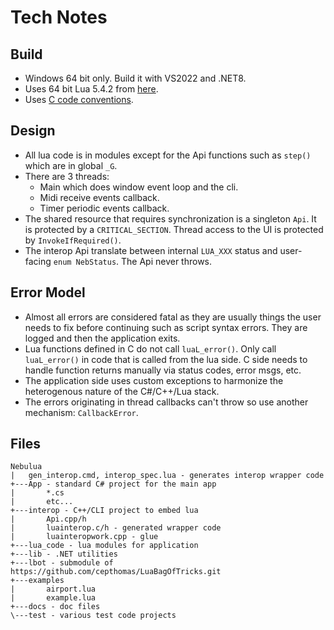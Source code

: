# Tech Notes

## Build

- Windows 64 bit only. Build it with VS2022 and .NET8.
- Uses 64 bit Lua 5.4.2 from [here](https://luabinaries.sourceforge.net/download.html).
- Uses [C code conventions](https://github.com/cepthomas/c_bag_of_tricks/blob/master/conventions.md).

## Design

- All lua code is in modules except for the Api functions such as `step()` which are in global `_G`.
- There are 3 threads:
    - Main which does window event loop and the cli.
    - Midi receive events callback.
    - Timer periodic events callback.
- The shared resource that requires synchronization is a singleton `Api`. It is protected by a 
  `CRITICAL_SECTION`. Thread access to the UI is protected by `InvokeIfRequired()`.
- The interop Api translate between internal `LUA_XXX` status and user-facing `enum NebStatus`. The Api never throws.

## Error Model

- Almost all errors are considered fatal as they are usually things the user needs to fix before continuing
  such as script syntax errors. They are logged and then the application exits.
- Lua functions defined in C do not call `luaL_error()`. Only call `luaL_error()` in code that is called from
  the lua side. C side needs to handle function returns manually via status codes, error msgs, etc.
- The application side uses custom exceptions to harmonize the heterogenous nature of the C#/C++/Lua stack.
- The errors originating in thread callbacks can't throw so use another mechanism: `CallbackError`.

## Files

```
Nebulua
|   gen_interop.cmd, interop_spec.lua - generates interop wrapper code
+---App - standard C# project for the main app
|       *.cs
|       etc...
+---interop - C++/CLI project to embed lua
|       Api.cpp/h
|       luainterop.c/h - generated wrapper code
|       luainteropwork.cpp - glue
+---lua_code - lua modules for application
+---lib - .NET utilities
+---lbot - submodule of https://github.com/cepthomas/LuaBagOfTricks.git
+---examples
|       airport.lua
|       example.lua
+---docs - doc files
\---test - various test code projects
```
